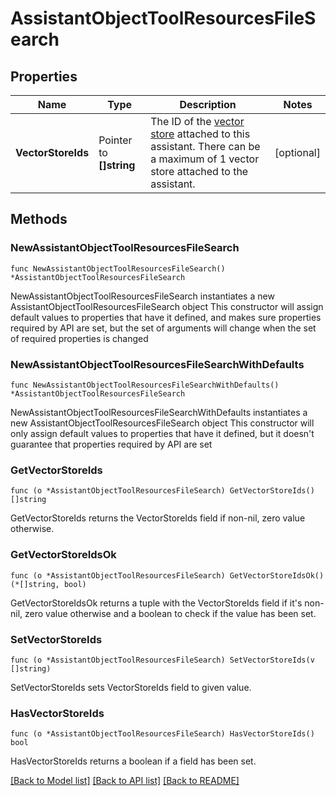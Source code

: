 # AssistantObjectToolResourcesFileSearch

## Properties

Name | Type | Description | Notes
------------ | ------------- | ------------- | -------------
**VectorStoreIds** | Pointer to **[]string** | The ID of the [vector store](/docs/api-reference/vector-stores/object) attached to this assistant. There can be a maximum of 1 vector store attached to the assistant.  | [optional] 

## Methods

### NewAssistantObjectToolResourcesFileSearch

`func NewAssistantObjectToolResourcesFileSearch() *AssistantObjectToolResourcesFileSearch`

NewAssistantObjectToolResourcesFileSearch instantiates a new AssistantObjectToolResourcesFileSearch object
This constructor will assign default values to properties that have it defined,
and makes sure properties required by API are set, but the set of arguments
will change when the set of required properties is changed

### NewAssistantObjectToolResourcesFileSearchWithDefaults

`func NewAssistantObjectToolResourcesFileSearchWithDefaults() *AssistantObjectToolResourcesFileSearch`

NewAssistantObjectToolResourcesFileSearchWithDefaults instantiates a new AssistantObjectToolResourcesFileSearch object
This constructor will only assign default values to properties that have it defined,
but it doesn't guarantee that properties required by API are set

### GetVectorStoreIds

`func (o *AssistantObjectToolResourcesFileSearch) GetVectorStoreIds() []string`

GetVectorStoreIds returns the VectorStoreIds field if non-nil, zero value otherwise.

### GetVectorStoreIdsOk

`func (o *AssistantObjectToolResourcesFileSearch) GetVectorStoreIdsOk() (*[]string, bool)`

GetVectorStoreIdsOk returns a tuple with the VectorStoreIds field if it's non-nil, zero value otherwise
and a boolean to check if the value has been set.

### SetVectorStoreIds

`func (o *AssistantObjectToolResourcesFileSearch) SetVectorStoreIds(v []string)`

SetVectorStoreIds sets VectorStoreIds field to given value.

### HasVectorStoreIds

`func (o *AssistantObjectToolResourcesFileSearch) HasVectorStoreIds() bool`

HasVectorStoreIds returns a boolean if a field has been set.


[[Back to Model list]](../README.md#documentation-for-models) [[Back to API list]](../README.md#documentation-for-api-endpoints) [[Back to README]](../README.md)


